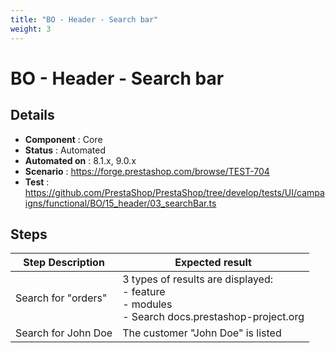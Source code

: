 ```yaml
---
title: "BO - Header - Search bar"
weight: 3
---
```


# BO - Header - Search bar
## Details
* **Component** : Core
* **Status** : Automated
* **Automated on** : 8.1.x, 9.0.x
* **Scenario** : https://forge.prestashop.com/browse/TEST-704
* **Test** : https://github.com/PrestaShop/PrestaShop/tree/develop/tests/UI/campaigns/functional/BO/15_header/03_searchBar.ts

## Steps
| Step Description | Expected result |
| ----- | ----- |
| Search for "orders" | 3 types of results are displayed:<br> - feature<br> - modules<br> - Search docs.prestashop-project.org |
| Search for John Doe | The customer "John Doe" is listed |